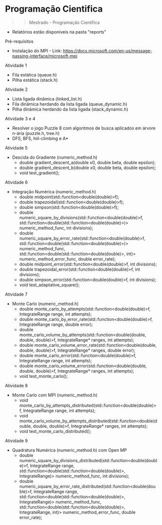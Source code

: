 # Programação Cientifica
>> Mestrado - Programação Cientifica

- Relatórios estão disponiveis na pasta "reports"

Pré-requisitos
  - Instalação do MPI - Link: https://docs.microsoft.com/en-us/message-passing-interface/microsoft-mpi

Atividade 1 
  - Fila estática (queue.h)
  - Pilha estática (stack.h)

Atividade 2
  - Lista ligada dinâmica (linked_list.h)
  - Fila dinâmica herdando da lista ligada (queue_dynamic.h)
  - Pilha dinâmica herdando da lista ligada (stack_dynamic.h)

Atividade 3 e 4
  - Resolver o jogo Puzzle 8 com algoritmos de busca aplicados em árvore n-ária (puzzle.h, tree.h)
  - DFS, BFS, hiil-climbing e A*

Atividade 5
  - Descida do Gradiente (numeric_method.h) 
    - double gradient_descent_a(double x0, double beta, double epsilon);
    - double gradient_descent_b(double x0, double beta, double epsilon);
    - void test_gradient();
    
Atividade 6
  - Integração Numérica (numeric_method.h)
    - double midpoint(std::function<double(double)>f);
    - double trapezoidal(std::function<double(double)>f);
    - double simpson(std::function<double(double)>f);
    - double numeric_square_by_divisions(std::function<double(double)>f, std::function<double(std::function<double(double)>)> numeric_method_func, int divisions);
    - double numeric_square_by_error_rate(std::function<double(double)>f, std::function<double(std::function<double(double)>)> numeric_method_func, std::function<double(std::function<double(double)>, int)> numeric_method_error_func, double error_rate);
    - double midpoint_error(std::function<double(double)>f, int divisions);
    - double trapezoidal_error(std::function<double(double)>f, int divisions);
    - double simpson_error(std::function<double(double)>f, int divisions);
    - void test_adaptative_square();
    
Atividade 7
  - Monte Carlo (numeric_method.h)
    - double monte_carlo_by_attempts(std::function<double(double)>f, IntegrateRange<double> range, int attempts);
    - double monte_carlo_by_error_rate(std::function<double(double)>f, IntegrateRange<double> range, double error);
    - double monte_carlo_volume_by_attempts(std::function<double(double, double, double)>f, IntegrateRange<double>* ranges, int attempts);
    - double monte_carlo_volume_error_rate(std::function<double(double, double, double)>f, IntegrateRange<double>* ranges, double error);
    - double monte_carlo_error(std::function<double(double)>f, IntegrateRange<double> range, int attempts);
    - double monte_carlo_volume_error(std::function<double(double, double, double)>f, IntegrateRange<double>* ranges, int attempts);
    - void test_monte_carlo();
    
Atividade 8
  - Monte Carlo com MPI (numeric_method.h)
    - void monte_carlo_by_attempts_distributed(std::function<double(double)>f, IntegrateRange<double> range, int attempts);
    - void monte_carlo_volume_by_attempts_distributed(std::function<double(double, double, double)>f, IntegrateRange<double>* ranges, int attempts);
    - void test_monte_carlo_distributed();
  
Atividade 9
  - Quadratura Numérica (numeric_method.h) com Open MP
    - double numeric_square_by_divisions_distributed(std::function<double(double)>f, IntegrateRange<double> range, std::function<double(std::function<double(double)>, IntegrateRange<double>)> numeric_method_func, int divisions);
    - double numeric_square_by_error_rate_distributed(std::function<double(double)>f, IntegrateRange<double> range, std::function<double(std::function<double(double)>, IntegrateRange<double>)> numeric_method_func, std::function<double(std::function<double(double)>, IntegrateRange<double>, int)> numeric_method_error_func, double error_rate);
